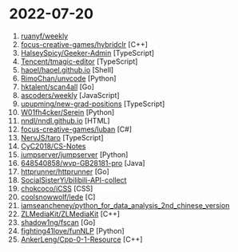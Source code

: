 # 2022-07-20

1. [ruanyf/weekly](https://github.com/ruanyf/weekly "科技爱好者周刊，每周五发布") 
2. [focus-creative-games/hybridclr](https://github.com/focus-creative-games/hybridclr "HybridCLR是一个特性完整、零成本、高性能、低内存的近乎完美的Unity全平台原生c#热更方案。 HybridCLR is a fully featured, zero-cost, high-performance, low-memory solution for Unity's all-platform native c# hotfix") [C++]
3. [HalseySpicy/Geeker-Admin](https://github.com/HalseySpicy/Geeker-Admin "✨✨✨ Geeker Admin，基于 Vue3.2、TypeScript、Vite2、Pinia、Element-Plus 开源的一套后台管理框架。") [TypeScript]
4. [Tencent/tmagic-editor](https://github.com/Tencent/tmagic-editor "") [TypeScript]
5. [haoel/haoel.github.io](https://github.com/haoel/haoel.github.io "") [Shell]
6. [RimoChan/unvcode](https://github.com/RimoChan/unvcode "【幼女Code】反和谐超级武器！") [Python]
7. [hktalent/scan4all](https://github.com/hktalent/scan4all "Vulnerabilities Scan；15000+PoC漏洞扫描；20种应用密码爆破；7000+Web指纹；146种协议90000+规则Port扫描；Fuzz、HW打点、BugBounty神器...") [Go]
8. [ascoders/weekly](https://github.com/ascoders/weekly "前端精读周刊。帮你理解最前沿、实用的技术。") [JavaScript]
9. [upupming/new-grad-positions](https://github.com/upupming/new-grad-positions "本项目旨在收集 2023 届互联网公司校招和实习的最新官方招聘信息，帮助在校生消除信息不对称带来的劣势，欢迎贡献 👏🏻。") [TypeScript]
10. [W01fh4cker/Serein](https://github.com/W01fh4cker/Serein "【懒人神器】一款图形化、批量采集url、批量对采集的url进行各种nday检测的工具。可用于src挖掘、cnvd挖掘、0day利用、打造自己的武器库等场景。可以批量利用Actively Exploited Atlassian Confluence 0Day CVE-2022-26134和DedeCMS v5.7.87 SQL注入 CVE-2022-23337。") [Python]
11. [nndl/nndl.github.io](https://github.com/nndl/nndl.github.io "《神经网络与深度学习》 邱锡鹏著 Neural Network and Deep Learning") [HTML]
12. [focus-creative-games/luban](https://github.com/focus-creative-games/luban "你的最佳游戏配置解决方案 {excel, csv, xls, xlsx, json, bson, xml, yaml, lua, unity scriptableobject} => {json, bson, xml, lua, yaml, protobuf(pb), msgpack, flatbuffers, erlang, custom template} data + {c++, java, c#, go(golang), lua, javascript(js), typescript(ts), erlang, rust, gdscript, protobuf schema, flatbuffers schema, custom template} code。 不仅仅是导表工具。…") [C#]
13. [NervJS/taro](https://github.com/NervJS/taro "开放式跨端跨框架解决方案，支持使用 React/Vue/Nerv 等框架来开发微信/京东/百度/支付宝/字节跳动/ QQ 小程序/H5/React Native 等应用。 https://taro.zone/") [TypeScript]
14. [CyC2018/CS-Notes](https://github.com/CyC2018/CS-Notes "📚 技术面试必备基础知识、Leetcode、计算机操作系统、计算机网络、系统设计") 
15. [jumpserver/jumpserver](https://github.com/jumpserver/jumpserver "JumpServer 是全球首款开源的堡垒机，是符合 4A 的专业运维安全审计系统。") [Python]
16. [648540858/wvp-GB28181-pro](https://github.com/648540858/wvp-GB28181-pro "WEB VIDEO PLATFORM是一个基于GB28181-2016标准实现的网络视频平台，支持NAT穿透，支持海康、大华、宇视等品牌的IPC、NVR、DVR接入。支持国标级联，支持rtsp/rtmp等视频流转发到国标平台，支持rtsp/rtmp等推流转发到国标平台。") [Java]
17. [httprunner/httprunner](https://github.com/httprunner/httprunner "HttpRunner 是一个开源的 API 测试工具，支持 HTTP(S) / HTTP2 / WebSocket / RPC 等网络协议，涵盖接口测试、性能测试、数字体验监测等测试类型。简单易用，功能强大，具有丰富的插件化机制和高度的可扩展能力。") [Go]
18. [SocialSisterYi/bilibili-API-collect](https://github.com/SocialSisterYi/bilibili-API-collect "哔哩哔哩-API收集整理【不断更新中....】") 
19. [chokcoco/iCSS](https://github.com/chokcoco/iCSS "不止于 CSS") [CSS]
20. [coolsnowwolf/lede](https://github.com/coolsnowwolf/lede "Lean's OpenWrt source") [C]
21. [iamseancheney/python_for_data_analysis_2nd_chinese_version](https://github.com/iamseancheney/python_for_data_analysis_2nd_chinese_version "《利用Python进行数据分析·第2版》") 
22. [ZLMediaKit/ZLMediaKit](https://github.com/ZLMediaKit/ZLMediaKit "WebRTC/RTSP/RTMP/HTTP/HLS/HTTP-FLV/WebSocket-FLV/HTTP-TS/HTTP-fMP4/WebSocket-TS/WebSocket-fMP4/GB28181/SRT server and client framework based on C++11") [C++]
23. [shadow1ng/fscan](https://github.com/shadow1ng/fscan "一款内网综合扫描工具，方便一键自动化、全方位漏扫扫描。") [Go]
24. [fighting41love/funNLP](https://github.com/fighting41love/funNLP "中英文敏感词、语言检测、中外手机/电话归属地/运营商查询、名字推断性别、手机号抽取、身份证抽取、邮箱抽取、中日文人名库、中文缩写库、拆字词典、词汇情感值、停用词、反动词表、暴恐词表、繁简体转换、英文模拟中文发音、汪峰歌词生成器、职业名称词库、同义词库、反义词库、否定词库、汽车品牌词库、汽车零件词库、连续英文切割、各种中文词向量、公司名字大全、古诗词库、IT词库、财经词库、成语词库、地名词库、历史名人词库、诗词词库、医学词库、饮食词库、法律词库、汽车词库、动物词库、中文聊天语料、中文谣言数据、百度中文问答数据集、句子相似度匹配算法集合、bert资源、文本生成&摘要相关工具、cocoNLP信息抽取工具、国内电话号码正则匹配、清华大学XLORE:中英文跨语言百科知识图谱、清华大学人工智能技术…") [Python]
25. [AnkerLeng/Cpp-0-1-Resource](https://github.com/AnkerLeng/Cpp-0-1-Resource "C++ 匠心之作 从0到1入门资料") [C++]
